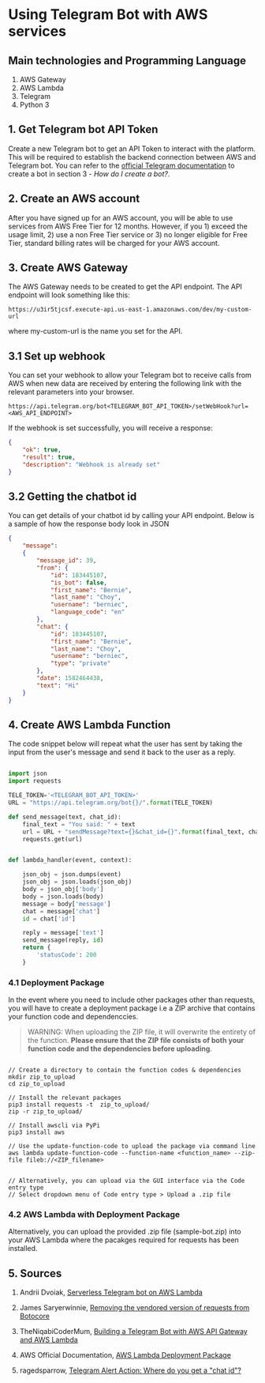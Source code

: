 # Using Telegram Bot with AWS services

## Main technologies and Programming Language

1. AWS Gateway
2. AWS Lambda
3. Telegram
4. Python 3

## 1. Get Telegram bot API Token

Create a new Telegram bot to get an API Token to interact with the platform. This will be required to establish the backend connection between AWS and Telegram bot. You can refer to the [official Telegram documentation](https://core.telegram.org/bots) to create a bot in section 3 - _How do I create a bot?_.

## 2. Create an AWS account

After you have signed up for an AWS account, you will be able to use services from AWS Free Tier for 12 months. However, if you 1) exceed the usage limit, 2) use a non Free Tier service or 3) no longer eligible for Free Tier, standard billing rates will be charged for your AWS account.

## 3. Create AWS Gateway

The AWS Gateway needs to be created to get the API endpoint. The API endpoint will look something like this:

`https://u3ir5tjcsf.execute-api.us-east-1.amazonaws.com/dev/my-custom-url`

where my-custom-url is the name you set for the API.

## 3.1 Set up webhook

You can set your webhook to allow your Telegram bot to receive calls from AWS when new data are received by entering the following link with the relevant parameters into your browser.

`https://api.telegram.org/bot<TELEGRAM_BOT_API_TOKEN>/setWebHook?url=<AWS_API_ENDPOINT>`

If the webhook is set successfully, you will receive a response:

```json
{
    "ok": true,
    "result": true,
    "description": "Webhook is already set"
}
```

## 3.2 Getting the chatbot id

You can get details of your chatbot id by calling your API endpoint. Below is a sample of how the response body look in JSON

```json
{
    "message":
    {
        "message_id": 39,
        "from": {
            "id": 183445107,
            "is_bot": false,
            "first_name": "Bernie",
            "last_name": "Choy",
            "username": "berniec",
            "language_code": "en"
        },
        "chat": {
            "id": 183445107,
            "first_name": "Bernie",
            "last_name": "Choy",
            "username": "berniec",
            "type": "private"
        },
        "date": 1582464438,
        "text": "Hi"
    }
}
```

## 4. Create AWS Lambda Function

The code snippet below will repeat what the user has sent by taking the input from the user's message and send it back to the user as a reply.

```python

import json
import requests

TELE_TOKEN='<TELEGRAM_BOT_API_TOKEN>'
URL = "https://api.telegram.org/bot{}/".format(TELE_TOKEN)

def send_message(text, chat_id):
    final_text = "You said: " + text
    url = URL + "sendMessage?text={}&chat_id={}".format(final_text, chat_id)
    requests.get(url)


def lambda_handler(event, context):

    json_obj = json.dumps(event)
    json_obj = json.loads(json_obj)
    body = json_obj['body']
    body = json.loads(body)
    message = body['message']
    chat = message['chat']
    id = chat['id']

    reply = message['text']
    send_message(reply, id)
    return {
        'statusCode': 200
    }

```

### 4.1 Deployment Package

In the event where you need to include other packages other than requests, you will have to create a deployment package i.e a ZIP archive that contains your function code and dependenccies.

> WARNING: When uploading the ZIP file, it will overwrite the entirety of the function. **Please ensure that the ZIP file consists of both your function code and the dependencies before uploading**.

```commandline

// Create a directory to contain the function codes & dependencies
mkdir zip_to_upload
cd zip_to_upload

// Install the relevant packages
pip3 install requests -t  zip_to_upload/
zip -r zip_to_upload/

// Install awscli via PyPi
pip3 install aws

// Use the update-function-code to upload the package via command line
aws lambda update-function-code --function-name <function_name> --zip-file fileb://<ZIP_filename>


// Alternatively, you can upload via the GUI interface via the Code entry type
// Select dropdown menu of Code entry type > Upload a .zip file

```

### 4.2 AWS Lambda with Deployment Package

Alternatively, you can upload the provided .zip file (sample-bot.zip) into your AWS Lambda where the pacakges required for requests has been installed.

## 5. Sources

1) Andrii Dvoiak,  [Serverless Telegram bot on AWS Lambda](https://medium.com/hackernoon/serverless-telegram-bot-on-aws-lambda-851204d4236c)

2) James Saryerwinnie, [Removing the vendored version of requests from Botocore](https://aws.amazon.com/blogs/developer/removing-the-vendored-version-of-requests-from-botocore/)

3) TheNiqabiCoderMum, [Building a Telegram Bot with AWS API Gateway and AWS Lambda](https://dev.to/nqcm/-building-a-telegram-bot-with-aws-api-gateway-and-aws-lambda-27fg)

4) AWS Official Documentation, [AWS Lambda Deployment Package](https://docs.aws.amazon.com/lambda/latest/dg/nodejs-package.html)

5) ragedsparrow, [Telegram Alert Action: Where do you get a "chat id"?](https://answers.splunk.com/answers/590658/telegram-alert-action-where-do-you-get-a-chat-id.html)
